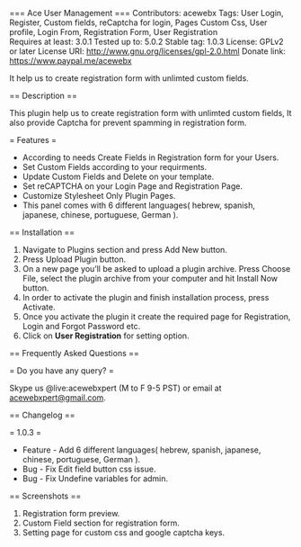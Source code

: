 === Ace User Management ===
Contributors: acewebx
Tags: User Login, Register, Custom fields, reCaptcha for login, Pages Custom Css, User profile, Login From, Registration Form, User Registration  
Requires at least: 3.0.1
Tested up to: 5.0.2
Stable tag: 1.0.3
License: GPLv2 or later
License URI: http://www.gnu.org/licenses/gpl-2.0.html
Donate link: https://www.paypal.me/acewebx

It help us to create registration form with unlimted custom fields.

== Description ==

This plugin help us to create registration form with unlimted custom fields, It also provide Captcha for prevent spamming in registration form.

= Features =
* According to needs Create Fields in Registration form for your Users.
* Set Custom Fields according to your requirments.
* Update Custom Fields and Delete on your template.
* Set reCAPTCHA on your Login Page and Registration Page.
* Customize Stylesheet Only Plugin Pages.
* This panel comes with 6 different languages( hebrew, spanish, japanese, chinese, portuguese, German ).

== Installation ==

1. Navigate to Plugins section and press Add New button.
1. Press Upload Plugin button.
1. On a new page you’ll be asked to upload a plugin archive. Press Choose File, select the plugin archive from your computer and hit Install Now button.
1. In order to activate the plugin and finish installation process, press Activate.
1. Once you activate the plugin it create the required page for Registration, Login and Forgot Password etc. 
1. Click on **User Registration** for setting option.

== Frequently Asked Questions ==

= Do you have any query? =

Skype us @live:acewebxpert (M to F 9-5 PST) or email at acewebxpert@gmail.com.

== Changelog ==

= 1.0.3 =
* Feature - Add 6 different languages( hebrew, spanish, japanese, chinese, portuguese, German ).
* Bug - Fix Edit field button css issue.
* Bug - Fix Undefine variables for admin.

== Screenshots ==

1. Registration form preview.
2. Custom Field section for registration form.
3. Setting page for custom css and google captcha keys.
